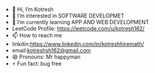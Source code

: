 - 👋 Hi, I’m Kotresh
- 👀 I’m interested in SOFTWARE DEVELOPMET
- 🌱 I’m currently learning APP AND WEB DEVELOPMENT
- LeetCode Profile: https://leetcode.com/u/kotresh162/
- 📫 How to reach me
- linkdin:https://www.linkedin.com/in/kotreshhiremath/
- email:kotreshsh162@gmail.com
- 😄 Pronouns: Mr happyman
- ⚡ Fun fact: bug free

<!---
Kotresh162/Kotresh162 is a ✨ special ✨ repository because its `README.md` (this file) appears on your GitHub profile.
You can click the Preview link to take a look at your changes.
--->
